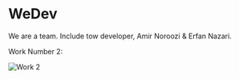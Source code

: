 # WeDev
We are a team. Include tow developer, Amir Noroozi &amp; Erfan Nazari.

Work Number 2:

![Work 2](https://github.com/Montazeri-1402/WeDev/assets/99032812/1abff24e-83c2-46b7-9314-ea5d6f3c883f)
